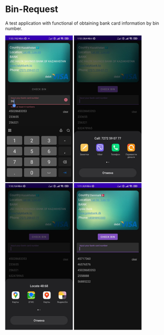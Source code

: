 # Bin-Request
A test application with functional of obtaining bank card information by bin number.

<img src="img/screenshot1.jpg" width="216" height="468"/> <img src="img/screenshot2.jpg" width="216" height="468"/> <img src="img/screenshot3.jpg" width="216" height="468"/> <img src="img/screenshot4.jpg" width="216" height="468"/>